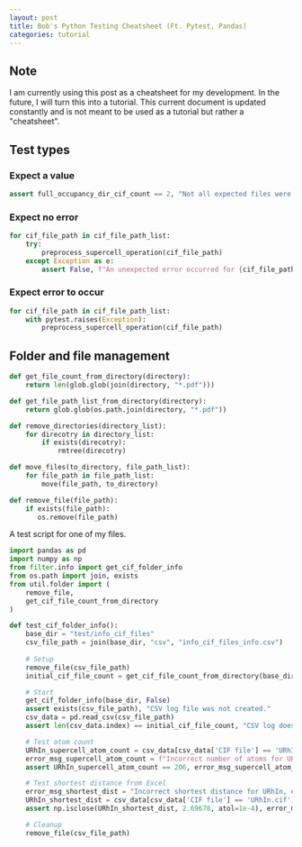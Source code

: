 ```yaml
---
layout: post
title: Bob's Python Testing Cheatsheet (Ft. Pytest, Pandas)
categories: tutorial
---
```


## Note
I am currently using this post as a cheatsheet for my development. In the future, I will turn this into a tutorial. This current document is updated constantly and is not meant to be used as a tutorial but rather a "cheatsheet".

## Test types

### Expect a value
```python
assert full_occupancy_dir_cif_count == 2, "Not all expected files were copied."
```

### Expect no error 
```python
for cif_file_path in cif_file_path_list:
    try:
        preprocess_supercell_operation(cif_file_path)
    except Exception as e:
        assert False, f"An unexpected error occurred for {cif_file_path}: {str(e)}"
```

### Expect error to occur
```python
for cif_file_path in cif_file_path_list:
    with pytest.raises(Exception):
        preprocess_supercell_operation(cif_file_path)
```

## Folder and file management
```python
def get_file_count_from_directory(directory):
    return len(glob.glob(join(directory, "*.pdf")))
```

```python
def get_file_path_list_from_directory(directory):
    return glob.glob(os.path.join(directory, "*.pdf"))
```

```python
def remove_directories(directory_list):
    for direcotry in directory_list:
        if exists(direcotry):
            rmtree(direcotry)
```

```python
def move_files(to_directory, file_path_list):
    for file_path in file_path_list:
        move(file_path, to_directory)
```
```python
def remove_file(file_path):
    if exists(file_path):
       os.remove(file_path)
```

A test script for one of my files.

```python
import pandas as pd
import numpy as np
from filter.info import get_cif_folder_info
from os.path import join, exists
from util.folder import (
    remove_file,
    get_cif_file_count_from_directory
)

def test_cif_folder_info():
    base_dir = "test/info_cif_files"
    csv_file_path = join(base_dir, "csv", "info_cif_files_info.csv")
    
    # Setup
    remove_file(csv_file_path)
    initial_cif_file_count = get_cif_file_count_from_directory(base_dir)

    # Start
    get_cif_folder_info(base_dir, False)
    assert exists(csv_file_path), "CSV log file was not created."
    csv_data = pd.read_csv(csv_file_path)
    assert len(csv_data.index) == initial_cif_file_count, "CSV log does not match the # of moved files."

    # Test atom count
    URhIn_supercell_atom_count = csv_data[csv_data['CIF file'] == 'URhIn.cif']['Number of atoms in supercell'].iloc[0]
    error_msg_supercell_atom_count = f"Incorrect number of atoms for URhIn, expected 206"
    assert URhIn_supercell_atom_count == 206, error_msg_supercell_atom_count

    # Test shortest distance from Excel
    error_msg_shortest_dist = "Incorrect shortest distance for URhIn, expected ~2.69678, got {urhIn_min_distance}"
    URhIn_shortest_dist = csv_data[csv_data['CIF file'] == 'URhIn.cif']['Min distance'].iloc[0]
    assert np.isclose(URhIn_shortest_dist, 2.69678, atol=1e-4), error_msg_shortest_dist

    # Cleanup
    remove_file(csv_file_path)
```



